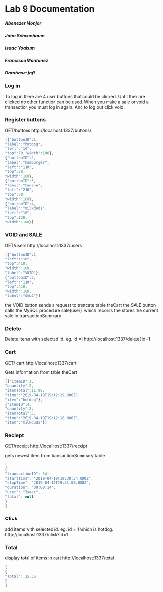 # Lab 9 Documentation

   ##### Abenezer Monjor
   ##### John Schonebaum 
   ##### Isaac Yoakum
   ##### Francisco Montanez
 ##### Database: jafi


### Log in
To log in there are 4 user buttons that could be clicked. Until they are clicked no other function can be used. When you make a sale or void a transaction you must log in again. And to log out click void.

### Register buttons

GET/buttons
http://localhost:1337/buttons/

```javascript
[{"buttonID":1,
"label":"hotdog",
"left":"10",
"top":70,"width":100},
{"buttonID":2,
"label":"humburger",
"left":"110",
"top":70,
"width":100},
{"buttonID":3,
"label":"banana",
"left":"210",
"top":70,
"width":100},
{"buttonID":4,
"label":"milkduds",
"left":"10",
"top":120,
"width":100}]
```
### VOID and SALE
GET/users
http://localhost:1337/users

```javascript
[{"buttonID":1,
"left":"10",
"top":410,
"width":100,
"label":"VOID"},
{"buttonID":2,
"left":"110",    
"top":410,
"width":100,
"label":"SALE"}]
```

the VOID button sends a request to truncate table theCart
the SALE button calls the MySQL procedure sale(user), which records the stores the current sale
in transactionSummary

### Delete
Delete items with selected id. eg. id =1
http://localhost:1337/delete?id=1


### Cart
GET/ cart
http://localhost:1337/cart

Gets information from table theCart


```javascript
[{"itemID":1,
"quantity":2,
"itemTotal":11.98,
"time":"2019-04-19T19:42:19.000Z",
"item":"hotdog"},
{"itemID":4,
"quantity":2,
"itemTotal":3,
"time":"2019-04-19T19:42:18.000Z",
"item":"milkduds"}]

```

### Reciept
GET/receipt
http://localhost:1337/receipt

gets newest item from transactionSummary table

```javascript
[
{
"transactionID": 54,
"startTime": "2019-04-19T19:30:54.000Z",
"stopTime": "2019-04-19T19:31:08.000Z",
"duration": "00:00:14",
"user": "Isaac",
"total": null
}
]
```

### Click
add items with selected id. eg. id = 1 which is hotdog.
http://localhost:1337/click?id=1

### Total
display total of items in cart
http://localhost:1337/total

```javascript
[
{
"Total": 25.36
}
]
```


